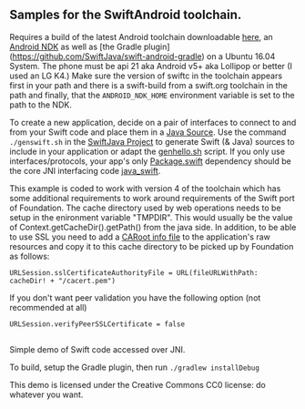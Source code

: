 ## Samples for the SwiftAndroid toolchain.

Requires a build of the latest Android toolchain downloadable [here](http://johnholdsworth.com/android_toolchain.tgz),
an [Android NDK](http://developer.android.com/ndk/downloads/index.html) as well as [the Gradle plugin]
(https://github.com/SwiftJava/swift-android-gradle) on a Ubuntu 16.04 System. The phone must be api 21
aka Android v5+ aka Lollipop or better (I used an LG K4.) Make sure the version of swiftc in the
toolchain appears first in your path and there is a swift-build from a swift.org toolchain in the
path and finally, that the `ANDROID_NDK_HOME` environment variable is set to the path to the NDK.

To create a new application, decide on a pair of interfaces to connect to and from your Swift
code and place them in a [Java Source](https://github.com/SwiftJava/swift-android-samples/blob/master/swifthello/src/main/java/com/jh/SwiftHello.java).
Use the command `./genswift.sh` in the [SwiftJava Project](https://github.com/SwiftJava/SwiftJava)
to generate Swift (& Java) sources to include in your application or adapt the
[genhello.sh](https://github.com/SwiftJava/SwiftJava/blob/master/genhello.sh) script.
If you only use interfaces/protocols, your app's only
[Package.swift](https://github.com/SwiftJava/swift-android-samples/blob/master/swifthello/src/main/swift/Package.swift)
dependency should be the core JNI interfacing code [java_swift](https://github.com/SwiftJava/java_swift).

This example is coded to work with version 4 of the toolchain which has some additional requirements
to work around requirements of the Swift port of Foundation. The cache directory used by web operations
needs to be setup in the enironment variable "TMPDIR". This would usually be the value of
Context.getCacheDir().getPath() from the java side. In addition, to be able to use SSL you
need to add a [CARoot info file](http://curl.haxx.se/docs/caextract.html) to the application's
raw resources and copy it to this cache directory to be picked up by Foundation as follows:

    URLSession.sslCertificateAuthorityFile = URL(fileURLWithPath: cacheDir! + "/cacert.pem")

If you don't want peer validation you have the following option (not recommended at all)

    URLSession.verifyPeerSSLCertificate = false

##

Simple demo of Swift code accessed over JNI.

To build, setup the Gradle plugin, then run `./gradlew installDebug`

This demo is licensed under the Creative Commons CC0 license:
do whatever you want.

